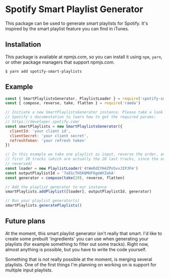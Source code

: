 # Spotify Smart Playlist Generator

This package can be used to generate smart playlists for Spotify. It's inspired by the smart playlist feature you can find in iTunes.

## Installation

This package is available at npmjs.com, so you can install it using `npm`, `yarn`, or other package managers that support npmjs.com.

```shell
$ yarn add spotify-smart-playlists
```

## Example

```javascript
const { SmartPlaylistsGenerator, PlaylistLoader } = require('spotify-smart-playlists')
const { compose, reverse, take, flatten } = require('ramda')

// Initiate a new SmartPlaylistsGenerator instance. Please take a look at
// Spotify's documentation to learn how to get the required params:
// https://developer.spotify.com/
const smartPlaylists = new SmartPlaylistsGenerator({
  clientId: 'your client id',
  clientSecret: 'your client secret',
  refreshToken: 'your refresh token'
})

// In this example we take one playlist as input, reverse the order, and take the
// first 20 tracks (which are actually the 20 last tracks, since the order is
// reversed)
const loader = new PlaylistLoader('4tWeRdIYH4ZPo5vvJIPJFm')
const outputPlaylistId = '7a81cTH5K8MUF6geWYZahA'
const generator = compose(take(20), reverse, flatten)

// Add the playlist generator to our instance
smartPlaylists.addPlaylist([loader], outputPlaylistId, generator)

// Run your playlist generator(s)
smartPlaylists.generatePlaylists()
```

## Future plans

At the moment, this smart playlist generator isn't really that smart. I'd like to create some prebuilt 'ingredients' you can use when generating your playlists (for example something to filter out some tracks). Right now, almost anything is possible, but you have to write the code yourself.

Something that is not really possible at the moment, is merging several playlists. One of the first things I'm planning on working on is support for multiple input playlists.
